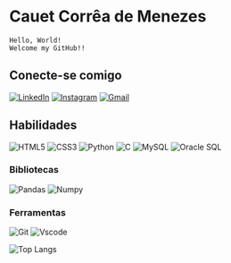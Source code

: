 # **Cauet Corrêa de Menezes** 
```
Hello, World!
Welcome my GitHub!!
```
## Conecte-se comigo 
[![LinkedIn](https://img.shields.io/badge/LinkedIn-0077B5?style=for-the-badge&logo=linkedin&logoColor=white)](https://www.linkedin.com/in/cauet-menezes/)
[![Instagram](https://img.shields.io/badge/-Instagram-%23E4405F?style=for-the-badge&logo=instagram&logoColor=white)](https://www.instagram.com/cauet.menezes/)
[![Gmail](https://img.shields.io/badge/Gmail-333333?style=for-the-badge&logo=gmail&logoColor=red)](mailto:cauetcorrea8@gmail.com)
## Habilidades 
![HTML5](https://img.shields.io/badge/HTML5-E34F26?style=for-the-badge&logo=html5&logoColor=white)
![CSS3](https://img.shields.io/badge/CSS3-1572B6?style=for-the-badge&logo=css3&logoColor=white)
![Python](https://img.shields.io/badge/python-000?style=for-the-badge&logo=python&logoColor=ffdd54)
![C](https://img.shields.io/badge/C-000?style=for-the-badge&logo=c&logoColor=white)
![MySQL](https://img.shields.io/badge/MySQL-00000F?style=for-the-badge&logo=mysql&logoColor=white)
![Oracle SQL](https://img.shields.io/badge/oracle-000?style=for-the-badge&logo=Oracle&logoColor=red)
### Bibliotecas 
![Pandas](https://img.shields.io/badge/Pandas-000?style=for-the-badge&logo=Pandas&logoColor=blue)
![Numpy](https://img.shields.io/badge/Numpy-000?style=for-the-badge&logo=numpy&logoColor=blue)
### Ferramentas
![Git](https://img.shields.io/badge/GIT-E44C30?style=for-the-badge&logo=git&logoColor=white)
![Vscode](https://img.shields.io/badge/Vscode-007ACC?style=for-the-badge&logo=visual-studio-code&logoColor=white)


![Top Langs](https://github-readme-stats-git-masterrstaa-rickstaa.vercel.app/api/top-langs/?username=Cauet-Menezes&layout=compact&bg_color=000&border_color=ff0000&title_color=E94D5F&text_color=FFF)
